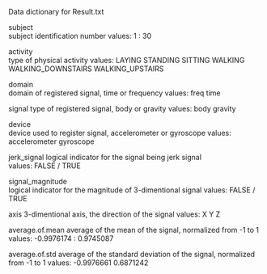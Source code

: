Data dictionary for Result.txt

subject  
		subject identification number 
        values: 1 : 30 
 
activity  
		type of physical activity 
		values: LAYING 
		        STANDING 
				SITTING 
				WALKING 
				WALKING_DOWNSTAIRS 
				WALKING_UPSTAIRS 
 
domain  
		domain of registered signal, time or frequency 
		values: freq 
				time    

signal 
		type of registered signal, body or gravity 
		values: body 
				gravity 
 
device  
		device used to register signal, accelerometer or gyroscope 
		values: accelerometer 
				gyroscope 
 
jerk_signal 
		logical indicator for the signal being jerk signal   
		values: FALSE / TRUE 
  
signal_magnitude  
		logical indicator for the magnitude of 3-dimentional signal 
		values: FALSE / TRUE 
 
axis 
		3-dimentional axis, the direction of the signal 
		values: X 
				Y 
				Z 
  
average.of.mean 
		average of the mean of the signal, normalized from -1 to 1 
		values: -0.9976174 : 0.9745087 
 
average.of.std 
		average of the standard deviation of the signal, normalized from -1 to 1 
		values: -0.9976661  0.6871242   

		